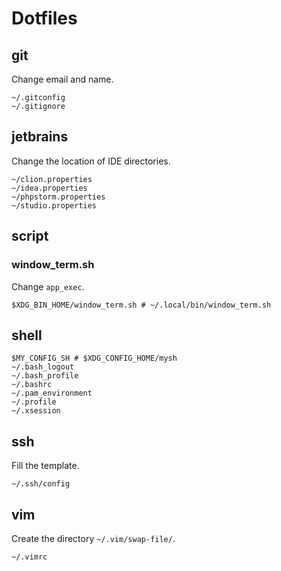 # Dotfiles

## git

Change email and name.

```
~/.gitconfig
~/.gitignore
```

## jetbrains

Change the location of IDE directories.

```
~/clion.properties
~/idea.properties
~/phpstorm.properties
~/studio.properties
```

## script

### window_term.sh

Change `app_exec`.

```
$XDG_BIN_HOME/window_term.sh # ~/.local/bin/window_term.sh
```

## shell

```
$MY_CONFIG_SH # $XDG_CONFIG_HOME/mysh
~/.bash_logout
~/.bash_profile
~/.bashrc
~/.pam_environment
~/.profile
~/.xsession
```

## ssh

Fill the template.

```
~/.ssh/config
```

## vim

Create the directory `~/.vim/swap-file/`.

```
~/.vimrc
```
